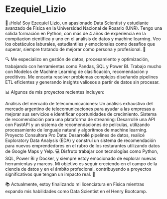 # Ezequiel_Lizio

👋 ¡Hola! Soy Ezequiel Lizio, un apasionado Data Scientist y estudiante avanzado de Física en la Universidad Nacional de Rosario (UNR). Tengo una sólida formación en Python, con más de 4 años de experiencia en la compitacion científica y uno en el análisis de datos y machine learning. Veo los obstáculos laburales, estudiantiles y emocionales como desafíos que superar, siempre tratando de mejorar como persona y profesional. 🚀

🔍 Me especializo en gestión de datos, procesamiento y optimización, trabajando con herramientas como Pandas, SQL y Power BI. Trabajo mucho con Modelos de Machine Learning de clasificación, recomendación y preditivos. Me encanta resolver problemas complejos diseñando pipelines ETL eficientes y generando insights valiosos a partir de datos sin procesar.

📊 Algunos de mis proyectos recientes incluyen:

Análisis del mercado de telecomunicaciones: Un análisis exhaustivo del mercado argentino de telecomunicaciones para ayudar a las empresas a mejorar sus servicios e identificar oportunidades de crecimiento.
Sistema de recomendación para una plataforma de streaming: Desarrollé una API con FastAPI y un sistema de recomendaciones de películas, utilizando procesamiento de lenguaje natural y algoritmos de machine learning.
Proyecto Consultora Pro Data: Desarrollé pipelines de datos, realicé Exploratory Data Analysis (EDA) y construí un sistema de recomendación para nuevos emprendedores en el rubro de los restarantes utilizando datos de Google Maps y Yelp.
💻 Disfruto trabajar con tecnologías como Python, SQL, Power Bi y Docker, y siempre estoy emocionado de explorar nuevas herramientas y marcos. Mi objetivo es seguir creciendo en el campo de la ciencia de datos y en el ámbito profecional, contribuyendo a proyectos significativos que tengan un impacto real. 🌱

📚 Actualmente, estoy finalizando mi licenciatura en Física mientras expando mis habilidades como Data Scientist en el Henry Bootcamp.

